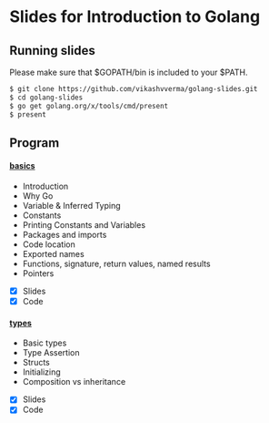 # Slides for Introduction to Golang

## Running slides

Please make sure that $GOPATH/bin is included to your $PATH.

```bash
$ git clone https://github.com/vikashvverma/golang-slides.git
$ cd golang-slides
$ go get golang.org/x/tools/cmd/present
$ present
```

## Program

#### [basics](https://go-talks.appspot.com/github.com/vikashvverma/golang-slides/basics/variables-and-inferred-typing.slide)
- Introduction
- Why Go
- Variable & Inferred Typing
- Constants
- Printing Constants and Variables
- Packages and imports
- Code location
- Exported names
- Functions, signature, return values, named results
- Pointers
- [x] Slides
- [x] Code

#### [types](https://go-talks.appspot.com/github.com/vikashvverma/golang-slides/types/types.slide)
- Basic types
- Type Assertion
- Structs
- Initializing
- Composition vs inheritance
- [x] Slides
- [x] Code
